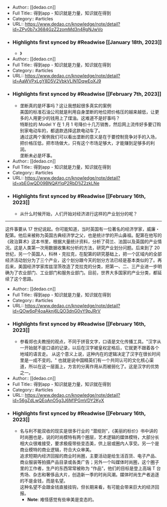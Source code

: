- Author:: [[dedao.cn]]
- Full Title:: 得到app - 知识就是力量，知识就在得到
- Category:: #articles
- URL:: https://www.dedao.cn/knowledge/note/detail?id=ZPy0b7x3684GzZ2zomMd3n4RgNJwVo
- ### Highlights first synced by #Readwise [[January 18th, 2023]]
    - 》
- Author:: [[dedao.cn]]
- Full Title:: 得到app - 知识就是力量，知识就在得到
- Category:: #articles
- URL:: https://www.dedao.cn/knowledge/note/detail?id=AaWVPxLgY8D5V2VbkVLlN1DqwEoXJ9
- ### Highlights first synced by #Readwise [[February 7th, 2023]]
    - 垄断真的是坏事吗？这让我想起很多真实的案例  
 美国的标准石油公司就是利用自身垄断的地位把价格压的越来越低，让更多的人用更少的钱用上了煤油。这难道不是好事吗？  
 特斯拉的 Model Y 在 1 月 1 号降价十几万销售，然后网上流传好多要订购别家电动车的，都退款选择这款电动车了。  
 通过这两个案例我们可以看出垄断的意义是在于要控制竞争对手的入场，把价格压低，把市场做大，只有这个市场足够大，才能赚到足够多的利润。  
 垄断未必是坏事。
- Author:: [[dedao.cn]]
- Full Title:: 得到app - 知识就是力量，知识就在得到
- Category:: #articles
- URL:: https://www.dedao.cn/knowledge/note/detail?id=xbEGwQD09BNQAYlqP2RbD1jZ2zkLNe
- ### Highlights first synced by #Readwise [[February 16th, 2023]]
    - 从什么时候开始，人们开始对经济进行这样的产业划分的呢？

---

这件事要从 17 世纪说起。你可能知道，当时英国有一位著名的经济学家，威廉・配第。他后来被称为英国古典经济学之父，也是统计学的开山鼻祖。配第在他写的《政治算术》这本书里，根据大量统计资料，分析了荷兰、法国以及英国的产业情况。这是人类第一次用数据收集和分析的方法，研究产业划分问题。后来到了 20 世纪，另一个英国人，科林・克拉克，在配第的研究基础上，把一个区域内的全部经济活动划分为了三个产业，这个划分跟今天的划分方法已经是基本类似的了。再后来，美国经济学家库兹涅茨改造了克拉克的分类，把第一、二、三产业进一步明确为了农业部门、工业部门和服务业部门。目前，世界大多国家的产业分类，都延续了这个思路。
- Author:: [[dedao.cn]]
- Full Title:: 得到app - 知识就是力量，知识就在得到
- Category:: #articles
- URL:: https://www.dedao.cn/knowledge/note/detail?id=QOw6qP4oaAknj6LQO3dnG0vY9pJRrV
- ### Highlights first synced by #Readwise [[February 16th, 2023]]
    - 参看郑也夫教授的观点，不同于拼音文字，口语是文化传播工具。"汉字从一开始就不是口语的记录，以后在汉字被皇权定格后，它就更不跟着各个地域的语言走。 从这个意义上说，这种内在的逻辑决定了汉字在很长时间里是一成不变的。" 也就是说中国精英们有一个共同认可的文化核心渠道，所以在这一层面上，方言的分离作用从而被弱化了。这是汉字的优势之一。
- Author:: [[dedao.cn]]
- Full Title:: 得到app - 知识就是力量，知识就在得到
- Category:: #articles
- URL:: https://www.dedao.cn/knowledge/note/detail?id=56gZdLwQEoAnO5g3J6M1PGmVDY2KyX
- ### Highlights first synced by #Readwise [[February 16th, 2023]]
    - 名与利不能双收的现实是很多行业的 “潜规则”，《美丽的标价》书中讲的时尚圈也是，说的时尚模特有两个圈层，艺术逻辑的媒体模特，大部分长相大众很难接受，要求极瘦带些变态美，供上层或圈内人享受。另一个是商业模特的商业逻辑，符合大众审美。  
追求短期内经济回报的商业时尚圈，主要活动是给生活百货、电子产品、商业服装等拍摄产品目录或各类广告；另外一个叫媒体时尚圈，这个圈子里的工作者，生产的东西常常被称为 “作品”，他们的目标是登上高端 T 台秀场、杂志和奢侈品大片，创造新一季的时尚风潮。媒体时尚生产者追逐的不是金钱，而是名望。  
这种名望不会跟金钱直接挂钩，但长期来看，有可能会带来巨大的经济回报。
        - **Note**: 难怪感觉有些审美是变态的。
